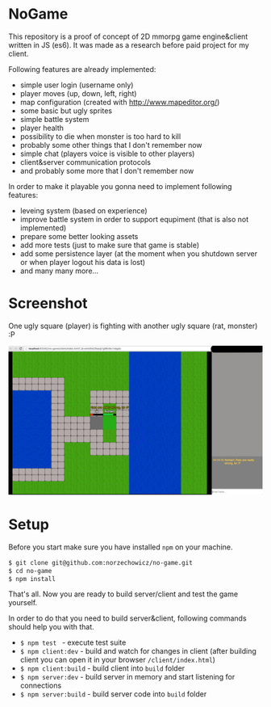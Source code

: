 # NoGame

This repository is a proof of concept of 2D mmorpg game engine&client written in JS (es6).
It was made as a research before paid project for my client. 

Following features are already implemented: 

- simple user login (username only) 
- player moves (up, down, left, right)
- map configuration (created with http://www.mapeditor.org/) 
- some basic but ugly sprites 
- simple battle system
- player health 
- possibility to die when monster is too hard to kill
- probably some other things that I don't remember now
- simple chat (players voice is visible to other players) 
- client&server communication protocols
- and probably some more that I don't remember now 

In order to make it playable you gonna need to implement following features:

- leveing system (based on experience) 
- improve battle system in order to support equpiment (that is also not implemented) 
- prepare some better looking assets 
- add more tests (just to make sure that game is stable)
- add some persistence layer (at the moment when you shutdown server or when player logout his data is lost)
- and many many more...

# Screenshot 

One ugly square (player) is fighting with another ugly square (rat, monster) :P

![alt tag](/resources/img/no-game.jpeg)

# Setup

Before you start make sure you have installed ``npm`` on your machine. 

```
$ git clone git@github.com:norzechowicz/no-game.git
$ cd no-game
$ npm install 
```

That's all. Now you are ready to build server/client and test the game yourself.

In order to do that you need to build server&client, following commands should help you with that. 

- ``$ npm test `` - execute test suite 
- ``$ npm client:dev`` - build and watch for changes in client (after building client you can open it in your browser ``/client/index.html``)
- ``$ npm client:build`` - build client into ``build`` folder 
- ``$ npm server:dev`` - build server in memory and start listening for connections
- ``$ npm server:build`` - build server code into ``build`` folder
